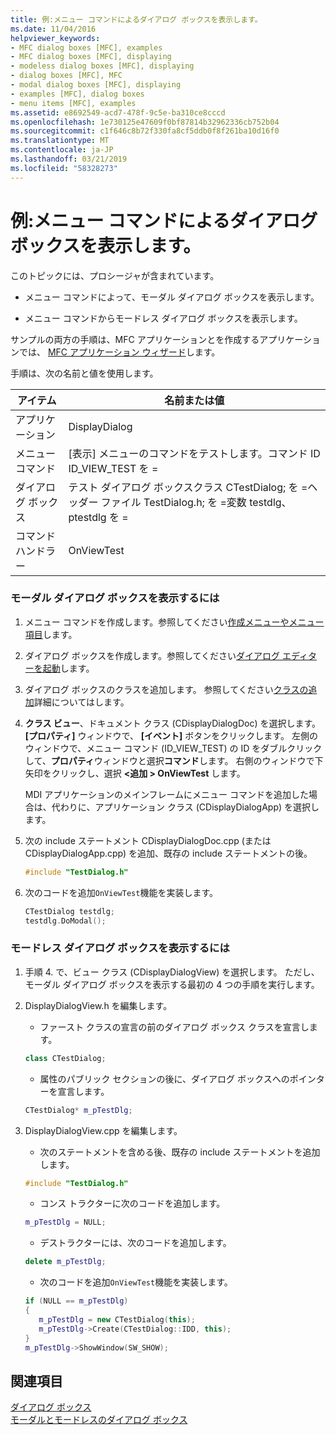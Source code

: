 ```yaml
---
title: 例:メニュー コマンドによるダイアログ ボックスを表示します。
ms.date: 11/04/2016
helpviewer_keywords:
- MFC dialog boxes [MFC], examples
- MFC dialog boxes [MFC], displaying
- modeless dialog boxes [MFC], displaying
- dialog boxes [MFC], MFC
- modal dialog boxes [MFC], displaying
- examples [MFC], dialog boxes
- menu items [MFC], examples
ms.assetid: e8692549-acd7-478f-9c5e-ba310ce8cccd
ms.openlocfilehash: 1e730125e47609f0bf87814b32962336cb752b04
ms.sourcegitcommit: c1f646c8b72f330fa8cf5ddb0f8f261ba10d16f0
ms.translationtype: MT
ms.contentlocale: ja-JP
ms.lasthandoff: 03/21/2019
ms.locfileid: "58328273"
---
```

# <a name="example-displaying-a-dialog-box-via-a-menu-command"></a>例:メニュー コマンドによるダイアログ ボックスを表示します。

このトピックには、プロシージャが含まれています。

- メニュー コマンドによって、モーダル ダイアログ ボックスを表示します。

- メニュー コマンドからモードレス ダイアログ ボックスを表示します。

サンプルの両方の手順は、MFC アプリケーションとを作成するアプリケーションでは、 [MFC アプリケーション ウィザード](../mfc/reference/mfc-application-wizard.md)します。

手順は、次の名前と値を使用します。

|アイテム|名前または値|
|----------|-------------------|
|アプリケーション|DisplayDialog|
|メニュー コマンド|[表示] メニューのコマンドをテストします。コマンド ID ID_VIEW_TEST を =|
|ダイアログ ボックス|テスト ダイアログ ボックスクラス CTestDialog; を =ヘッダー ファイル TestDialog.h; を =変数 testdlg、ptestdlg を =|
|コマンド ハンドラー|OnViewTest|

### <a name="to-display-a-modal-dialog-box"></a>モーダル ダイアログ ボックスを表示するには

1. メニュー コマンドを作成します。参照してください[作成メニューやメニュー項目](../windows/creating-a-menu.md)します。

1. ダイアログ ボックスを作成します。参照してください[ダイアログ エディターを起動](../windows/creating-a-new-dialog-box.md)します。

1. ダイアログ ボックスのクラスを追加します。 参照してください[クラスの追加](../ide/adding-a-class-visual-cpp.md)詳細についてはします。

1. **クラス ビュー**、ドキュメント クラス (CDisplayDialogDoc) を選択します。 **[プロパティ]** ウィンドウで、 **[イベント]** ボタンをクリックします。 左側のウィンドウで、メニュー コマンド (ID_VIEW_TEST) の ID をダブルクリックして、**プロパティ**ウィンドウと選択**コマンド**します。 右側のウィンドウで下矢印をクリックし、選択 **\<追加 > OnViewTest** します。

   MDI アプリケーションのメインフレームにメニュー コマンドを追加した場合は、代わりに、アプリケーション クラス (CDisplayDialogApp) を選択します。

1. 次の include ステートメント CDisplayDialogDoc.cpp (または CDisplayDialogApp.cpp) を追加、既存の include ステートメントの後。

   ```cpp
   #include "TestDialog.h"
   ```

1. 次のコードを追加`OnViewTest`機能を実装します。

   ```cpp
   CTestDialog testdlg;
   testdlg.DoModal();  
   ```

### <a name="to-display-a-modeless-dialog-box"></a>モードレス ダイアログ ボックスを表示するには

1. 手順 4. で、ビュー クラス (CDisplayDialogView) を選択します。 ただし、モーダル ダイアログ ボックスを表示する最初の 4 つの手順を実行します。

1. DisplayDialogView.h を編集します。

   - ファースト クラスの宣言の前のダイアログ ボックス クラスを宣言します。

   ```cpp
   class CTestDialog;
   ```

   - 属性のパブリック セクションの後に、ダイアログ ボックスへのポインターを宣言します。

   ```cpp
   CTestDialog* m_pTestDlg;
   ```

1. DisplayDialogView.cpp を編集します。

   - 次のステートメントを含める後、既存の include ステートメントを追加します。

   ```cpp
   #include "TestDialog.h"
   ```

   - コンス トラクターに次のコードを追加します。

   ```cpp
   m_pTestDlg = NULL;
   ```

   - デストラクターには、次のコードを追加します。

   ```cpp
   delete m_pTestDlg;
   ```

   - 次のコードを追加`OnViewTest`機能を実装します。

   ```cpp
   if (NULL == m_pTestDlg)
   {
      m_pTestDlg = new CTestDialog(this);
      m_pTestDlg->Create(CTestDialog::IDD, this);
   }
   m_pTestDlg->ShowWindow(SW_SHOW); 
   ```

## <a name="see-also"></a>関連項目

[ダイアログ ボックス](../mfc/dialog-boxes.md)<br/>
[モーダルとモードレスのダイアログ ボックス](../mfc/modal-and-modeless-dialog-boxes.md)
